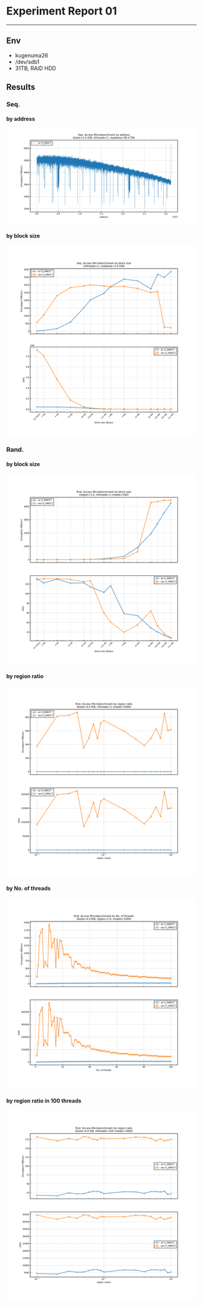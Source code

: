 # Experiment Report 01
---

## Env
- kugenuma26
- /dev/sdb1
- 31TB, RAID HDD

## Results
### Seq.
#### by address
![](s_address.png)

#### by block size
![](s_bsize.png)

### Rand.
#### by block size
![](r_01bsize.png)

#### by region ratio
![](r_02region.png)

#### by No. of threads
![](r_03threads.png)

#### by region ratio in 100 threads
![](r_04regions_mthreads.png)
